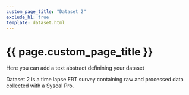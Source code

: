```yaml
---
custom_page_title: "Dataset 2"
exclude_h1: true
template: dataset.html
---
```


<div class="row mb-3 align-items-center">
<div class="col-md-9 col-sm-8 col-8">

# {{ page.custom_page_title }}

<p class="lead">

</p>


<div class="callout">

Here you can add a text abstract definining your dataset

Dataset 2 is a time lapse ERT survey containing raw and processed data collected with a Syscal Pro. 



</div>
 
